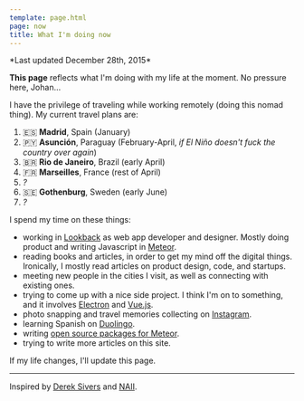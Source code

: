 ```yaml
---
template: page.html
page: now
title: What I'm doing now
---
```


<p class="centered grey">
  *Last updated December 28th, 2015*
</p>

**This page** reflects what I'm doing with my life at the moment. No pressure here, Johan…

I have the privilege of traveling while working remotely (doing this nomad thing). My current travel plans are:

1. 🇪🇸 **Madrid**, Spain (January)
2. 🇵🇾 **Asunción**, Paraguay (February-April, *if El Niño doesn't fuck the country over again*)
3. 🇧🇷 **Rio de Janeiro**, Brazil (early April)
4. 🇫🇷 **Marseilles**, France (rest of April)
5. *?*
6. 🇸🇪 **Gothenburg**, Sweden (early June)
7. *?*

I spend my time on these things:

- working in [Lookback](http://lookback.io) as web app developer and designer. Mostly doing product and writing Javascript in [Meteor](http://meteor.com).
- reading books and articles, in order to get my mind off the digital things. Ironically, I mostly read articles on product design, code, and startups.
- meeting new people in the cities I visit, as well as connecting with existing ones.
- trying to come up with a nice side project. I think I'm on to something, and it involves [Electron](http://electron.atom.io) and [Vue.js](http://vuejs.org).
- photo snapping and travel memories collecting on [Instagram](http://instagram.com/johanbrook/).
- learning Spanish on [Duolingo](https://www.duolingo.com/johanbrook).
- writing [open source packages for Meteor](https://atmospherejs.com/lookback/).
- trying to write more articles on this site.

If my life changes, I'll update this page.

***

Inspired by [Derek Sivers](https://sivers.org/now) and [NAII](http://naii.de/now/).
